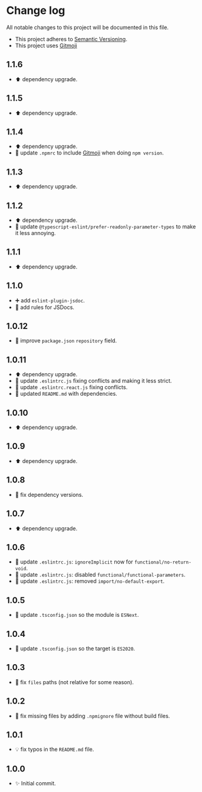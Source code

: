 # Change log

All notable changes to this project will be documented in this file.

-   This project adheres to [Semantic Versioning][semver].
-   This project uses [Gitmoji][gitmoji]

## 1.1.6

-   :arrow_up: dependency upgrade.

## 1.1.5

-   :arrow_up: dependency upgrade.

## 1.1.4

-   :arrow_up: dependency upgrade.
-   :wrench: update `.npmrc` to include [Gitmoji][gitmoji] when doing `npm version`.

## 1.1.3

-   :arrow_up: dependency upgrade.

## 1.1.2

-   :arrow_up: dependency upgrade.
-   :wrench: update `@typescript-eslint/prefer-readonly-parameter-types` to make it less annoying.

## 1.1.1

-   :arrow_up: dependency upgrade.

## 1.1.0

-   :heavy_plus_sign: add `eslint-plugin-jsdoc`.
-   :wrench: add rules for JSDocs.

## 1.0.12

-   :wrench: improve `package.json` `repository` field.

## 1.0.11

-   :arrow_up: dependency upgrade.
-   :wrench: update `.eslintrc.js` fixing conflicts and making it less strict.
-   :wrench: update `.eslintrc.react.js` fixing conflicts.
-   :memo: updated `README.md` with dependencies.

## 1.0.10

-   :arrow_up: dependency upgrade.

## 1.0.9

-   :arrow_up: dependency upgrade.

## 1.0.8

-   :bug: fix dependency versions.

## 1.0.7

-   :arrow_up: dependency upgrade.

## 1.0.6

-   :wrench: update `.eslintrc.js`: `ignoreImplicit` now for `functional/no-return-void`.
-   :wrench: update `.eslintrc.js`: disabled `functional/functional-parameters`.
-   :wrench: update `.eslintrc.js`: removed `import/no-default-export`.

## 1.0.5

-   :wrench: update `.tsconfig.json` so the module is `ESNext`.

## 1.0.4

-   :wrench: update `.tsconfig.json` so the target is `ES2020`.

## 1.0.3

-   :bug: fix `files` paths (not relative for some reason).

## 1.0.2

-   :bug: fix missing files by adding `.npmignore` file without build files.

## 1.0.1

-   :bulb: fix typos in the `README.md` file.

## 1.0.0

-   :sparkles: Initial commit.

<!-- References -->

[gitmoji]: https://gitmoji.dev/
[semver]: https://semver.org/
